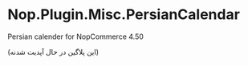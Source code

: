 # Nop.Plugin.Misc.PersianCalendar
Persian calender for NopCommerce 4.50

(این پلاگین در حال آپدیت شدنه)
